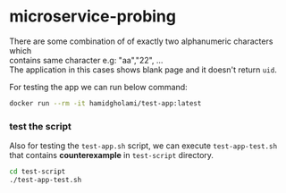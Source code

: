 # microservice-probing

There are some combination of of exactly two alphanumeric characters which <br /> contains same character e.g: "aa","22", ... <br />
The application in this cases shows blank page and it doesn't return `uid`.

For testing the app we can run below command:
```sh
docker run --rm -it hamidgholami/test-app:latest
```

### test the script
Also for testing the `test-app.sh` script, we can execute `test-app-test.sh` that contains **counterexample** in `test-script` directory.
```sh
cd test-script
./test-app-test.sh
```
